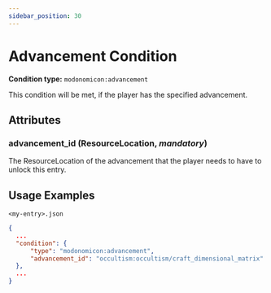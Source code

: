 ```yaml
---
sidebar_position: 30
---
```


# Advancement Condition

**Condition type:** `modonomicon:advancement`

This condition will be met, if the player has the specified advancement. 

## Attributes

### **advancement_id** (ResourceLocation, _mandatory_)

The ResourceLocation of the advancement that the player needs to have to unlock this entry.

## Usage Examples

`<my-entry>.json` 
```json
{
  ...
  "condition": {
      "type": "modonomicon:advancement",
      "advancement_id": "occultism:occultism/craft_dimensional_matrix"
  },
  ...
}
```
